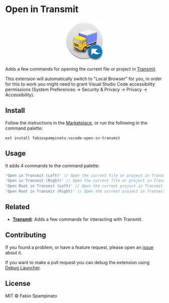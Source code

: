 # Open in Transmit

<p align="center">
	<img src="https://raw.githubusercontent.com/fabiospampinato/vscode-open-in-transmit/master/resources/logo-128x128.png" alt="Logo">
</p>

Adds a few commands for opening the current file or project in [Transmit](https://panic.com/transmit).

This extension will automatically switch to "Local Browser" for you, in order for this to work you might need to grant Visual Studio Code accessibility permissions (System Preferences -> Security & Privacy -> Privacy -> Accessibility).

## Install

Follow the instructions in the [Marketplace](https://marketplace.visualstudio.com/items?itemName=fabiospampinato.vscode-open-in-transmit), or run the following in the command palette:

```shell
ext install fabiospampinato.vscode-open-in-transmit
```

## Usage

It adds 4 commands to the command palette:

```js
'Open in Transmit (Left)' // Open the current file or project in Transmit's left panel
'Open in Transmit (Right)' // Open the current file or project in Transmit's right panel
'Open Root in Transmit (Left)' // Open the current project in Transmit's left panel
'Open Root in Transmit (Right)' // Open the current project in Transmit's right panel
```

## Related

- **[Transmit](https://marketplace.visualstudio.com/items?itemName=fabiospampinato.vscode-transmit)**: Adds a few commands for interacting with Transmit.

## Contributing

If you found a problem, or have a feature request, please open an [issue](https://github.com/fabiospampinato/vscode-open-in-transmit/issues) about it.

If you want to make a pull request you can debug the extension using [Debug Launcher](https://marketplace.visualstudio.com/items?itemName=fabiospampinato.vscode-debug-launcher).

## License

MIT © Fabio Spampinato
